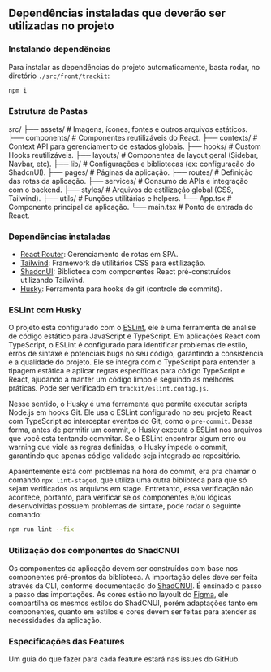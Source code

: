 ## Dependências instaladas que deverão ser utilizadas no projeto
### Instalando dependências

Para instalar as dependências do projeto automaticamente, basta rodar, no diretório `./src/front/trackit`:

```bash
npm i
```

### Estrutura de Pastas

src/
├── assets/       # Imagens, ícones, fontes e outros arquivos estáticos.
├── components/   # Componentes reutilizáveis do React.
├── contexts/     # Context API para gerenciamento de estados globais.
├── hooks/        # Custom Hooks reutilizáveis.
├── layouts/      # Componentes de layout geral (Sidebar, Navbar, etc).
├── lib/          # Configurações e bibliotecas (ex: configuração do ShadcnUI).
├── pages/        # Páginas da aplicação.
├── routes/       # Definição das rotas da aplicação.
├── services/     # Consumo de APIs e integração com o backend.
├── styles/       # Arquivos de estilização global (CSS, Tailwind).
├── utils/        # Funções utilitárias e helpers.
└── App.tsx       # Componente principal da aplicação.
└── main.tsx      # Ponto de entrada do React.

### Dependências instaladas

- [React Router](https://reactrouter.com/home): Gerenciamento de rotas em SPA.
- [Tailwind](https://tailwindcss.com/): Framework de utilitários CSS para estilização.
- [ShadcnUI](https://ui.shadcn.com/): Biblioteca com componentes React pré-construídos utilizando Tailwind.
- [Husky](https://typicode.github.io/husky/): Ferramenta para hooks de git (controle de commits).

### ESLint com Husky

O projeto está configurado com o [ESLint](https://eslint.org/docs/latest/), ele é uma ferramenta de análise de código estático para JavaScript e TypeScript. Em aplicações React com TypeScript, o ESLint é configurado para identificar problemas de estilo, erros de sintaxe e potenciais bugs no seu código, garantindo a consistência e a qualidade do projeto. Ele se integra com o TypeScript para entender a tipagem estática e aplicar regras específicas para código TypeScript e React, ajudando a manter um código limpo e seguindo as melhores práticas. Pode ser verificado em `trackit/eslint.config.js`.

Nesse sentido, o Husky é uma ferramenta que permite executar scripts Node.js em hooks Git. Ele usa o ESLint configurado no seu projeto React com TypeScript ao interceptar eventos do Git, como o `pre-commit`. Dessa forma, antes de permitir um commit, o Husky executa o ESLint nos arquivos que você está tentando commitar. Se o ESLint encontrar algum erro ou warning que viole as regras definidas, o Husky impede o commit, garantindo que apenas código validado seja integrado ao repositório.

Aparentemente está com problemas na hora do commit, era pra chamar o comando `npx lint-staged`, que utiliza uma outra biblioteca para que só sejam verificados os arquivos em stage. Entretanto, essa verificação não acontece, portanto, para verificar se os componentes e/ou lógicas desenvolvidas possuem problemas de sintaxe, pode rodar o seguinte comando:

```bash
npm run lint --fix
```
### Utilização dos componentes do ShadCNUI

Os componentes da aplicação devem ser construídos com base nos componentes pré-prontos da biblioteca. A importação deles deve ser feita através da CLI, conforme documentação do [ShadCNUI](https://ui.shadcn.com/docs/componentS/). É ensinado o passo a passo das importações. As cores estão no layoult do [Figma](https://www.figma.com/design/mQ01IKXNd8l9l0xQwxCgcQ/wireframe-trackit?node-id=0-1&t=2bcxI0IfRlNEfzNN-1), ele compartilha os mesmos estilos do ShadCNUI, porém adaptações tanto em componentes, quanto em estilos e cores devem ser feitas para atender as necessidades da aplicação.

### Especificações das Features

Um guia do que fazer para cada feature estará nas issues do GitHub.
